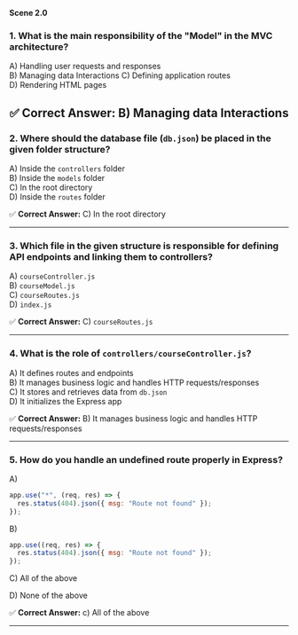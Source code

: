 **Scene 2.0**
### **1. What is the main responsibility of the "Model" in the MVC architecture?**  
A) Handling user requests and responses  
B) Managing data Interactions
C) Defining application routes  
D) Rendering HTML pages  

✅ **Correct Answer:** B) Managing data Interactions
---

### **2. Where should the database file (`db.json`) be placed in the given folder structure?**  
A) Inside the `controllers` folder  
B) Inside the `models` folder  
C) In the root directory  
D) Inside the `routes` folder  

✅ **Correct Answer:** C) In the root directory  

---

### **3. Which file in the given structure is responsible for defining API endpoints and linking them to controllers?**  
A) `courseController.js`  
B) `courseModel.js`  
C) `courseRoutes.js`  
D) `index.js`  

✅ **Correct Answer:** C) `courseRoutes.js`  

---

### **4. What is the role of `controllers/courseController.js`?**  
A) It defines routes and endpoints  
B) It manages business logic and handles HTTP requests/responses  
C) It stores and retrieves data from `db.json`  
D) It initializes the Express app  

✅ **Correct Answer:** B) It manages business logic and handles HTTP requests/responses  

---

### **5. How do you handle an undefined route properly in Express?**  

A)  
```javascript
app.use("*", (req, res) => {
  res.status(404).json({ msg: "Route not found" });
});
```
B)  
```javascript
app.use((req, res) => {
  res.status(404).json({ msg: "Route not found" });
});
```
C)  All of the above  

D) None of the above  

✅ **Correct Answer:** c) All of the above  



---

